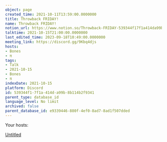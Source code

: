 ```yaml
---
object: page
created_time: 2021-10-11T13:59:00.0000000
title: Throwback FRIDAY!
name: Throwback FRIDAY!
notion_url: https://www.notion.so/Throwback-FRIDAY-539344f17f1a414da99b8b114b2f9341
talktime: 2021-10-15T21:00:00.0000000
last_edited_time: 2023-09-18T10:49:00.0000000
meeting_link: https://discord.gg/9Kbq4djs
hosts:
- Bones
- π
tags:
- Talk
- 2021-10-15
- Bones
- π
indexDate: 2021-10-15
platform: Discord
id: 539344f1-7f1a-414d-a99b-8b114b2f9341
parent_type: database_id
language_level: No limit
archived: false
parent_database_id: e9339446-880f-4ef0-8ad7-8ad1f507dded
---
```




Your hosts:

[Untitled](https://www.notion.so/482e61b02b9c4456b2b4fe86bb7544c6)   






